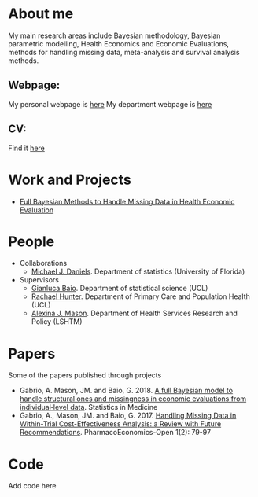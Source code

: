 # About me
My main research areas include Bayesian methodology, Bayesian parametric modelling, Health Economics and Economic Evaluations, methods for handling missing data, meta-analysis and survival analysis methods.

## Webpage: 
My personal webpage is [here](https://sites.google.com/site/agabriostats/home)
My department webpage is [here](https://www.ucl.ac.uk/statistics/andrea-gabrio)

## CV: 
Find it [here](https://docs.google.com/viewer?a=v&pid=sites&srcid=ZGVmYXVsdGRvbWFpbnxhZ2Ficmlvc3RhdHN8Z3g6NjdiYjhkNWE4ZTBjNzhmYw)

# Work and Projects
* [Full Bayesian Methods to Handle Missing Data in Health Economic Evaluation](https://www.ucl.ac.uk/statistics/research/statistics-health-economics/current-projects/ag)

# People
* Collaborations
  * [Michael J. Daniels](http://archived.stat.ufl.edu/personnel/usrpages/daniels.shtml). Department of statistics (University of Florida)
* Supervisors
  * [Gianluca Baio](https://www.ucl.ac.uk/statistics/people/gianlucabaio). Department of statistical science (UCL)
  * [Rachael Hunter](https://iris.ucl.ac.uk/iris/browse/profile?upi=RMHUN48). Department of Primary Care and Population Health (UCL)
  * [Alexina J. Mason](https://www.lshtm.ac.uk/aboutus/people/mason.alexina). Department of Health Services Research and Policy (LSHTM)

# Papers
Some of the papers published through projects
* Gabrio, A. Mason, JM. and Baio, G. 2018. [A full Bayesian model to handle structural ones and missingness in economic evaluations from individual‐level data](https://onlinelibrary.wiley.com/doi/full/10.1002/sim.8045). Statistics in Medicine
* Gabrio, A., Mason, JM. and Baio, G. 2017. [Handling Missing Data in Within-Trial Cost-Effectiveness Analysis: a Review with Future Recommendations](https://link.springer.com/article/10.1007/s41669-017-0015-6). PharmacoEconomics-Open 1(2): 79-97

# Code
Add code here
